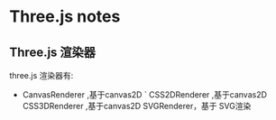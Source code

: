 # Three.js notes  



## Three.js 渲染器


three.js 渲染器有:

- CanvasRenderer ,基于canvas2D
` CSS2DRenderer ,基于canvas2D
CSS3DRenderer ,基于canvas2D
SVGRenderer，基于 SVG渲染 


